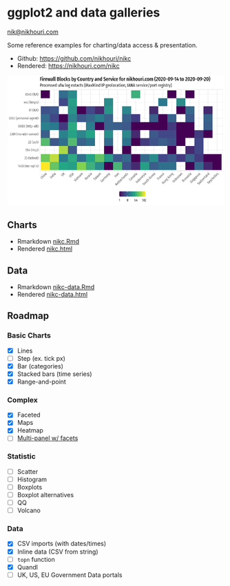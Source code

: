 # ggplot2 and data galleries
nik@nikhouri.com

Some reference examples for charting/data access & presentation.

* Github: https://github.com/nikhouri/nikc
* Rendered: https://nikhouri.com/nikc

![](chart.png)

## Charts

* Rmarkdown [nikc.Rmd](nikc.Rmd)
* Rendered [nikc.html](nikc.html)

## Data

* Rmarkdown [nikc-data.Rmd](nikc-data.Rmd)
* Rendered [nikc-data.html](nikc-data.html)

## Roadmap
  
### Basic Charts
* [x] Lines
* [ ] Step (ex. tick px)
* [x] Bar (categories)
* [x] Stacked bars (time series)
* [x] Range-and-point

### Complex
* [x] Faceted
* [x] Maps
* [x] Heatmap
* [ ] [Multi-panel w/ facets ](https://github.com/vcannataro/COVID19_data_explore/blob/master/output_data/figures/all_states_VS_each_state.png)

### Statistic
* [ ] Scatter
* [ ] Histogram
* [ ] Boxplots
* [ ] Boxplot alternatives
* [ ] QQ
* [ ] Volcano

### Data
* [x] CSV imports (with dates/times)
* [x] Inline data (CSV from string)
* [ ] `topn` function
* [x] Quandl
* [ ] UK, US, EU Government Data portals
